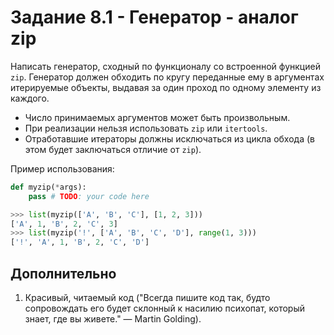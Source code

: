 # Задание 8.1 - Генератор - аналог zip

Написать генератор, сходный по функционалу со встроенной функцией `zip`. 
Генератор должен обходить по кругу переданные ему в аргументах итерируемые объекты, выдавая за один проход по одному элементу из каждого.
- Число принимаемых аргументов может быть произвольным.
- При реализации нельзя использовать `zip` или `itertools`.
- Отработавшие итераторы должны исключаться из цикла обхода (в этом будет заключаться отличие от `zip`).

Пример использования:

```python
def myzip(*args):
    pass # TODO: your code here

>>> list(myzip(['A', 'B', 'C'], [1, 2, 3]))
['A', 1, 'B', 2, 'C', 3]
>>> list(myzip('!', ['A', 'B', 'C', 'D'], range(1, 3)))
['!', 'A', 1, 'B', 2, 'C', 'D']
```

## Дополнительно

1. Красивый, читаемый код ("Всегда пишите код так, будто сопровождать его будет склонный к насилию психопат, который знает, где вы живете." — Martin Golding).

